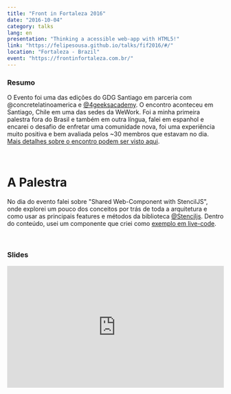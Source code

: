 ```yaml
---
title: "Front in Fortaleza 2016"
date: "2016-10-04"
category: talks
lang: en
presentation: "Thinking a acessible web-app with HTML5!"
link: "https://felipesousa.github.io/talks/fif2016/#/"
location: "Fortaleza - Brazil"
event: "https://frontinfortaleza.com.br/"
---
```


### Resumo

O Evento foi uma das edições do GDG Santiago em parceria com @concretelatinoamerica e [@4geeksacademy](https://www.4geeksacademy.co/). O encontro aconteceu em Santiago, Chile em uma das sedes da WeWork.
Foi a minha primeira palestra fora do Brasil e também em outra língua, falei em espanhol e encarei o desafio de enfretar uma comunidade nova, foi uma experiência muito positiva e bem avaliada pelos ~30 membros que estavam no dia. [Mais detalhes sobre o encontro podem ser visto aqui](https://www.meetup.com/gdg-santiago-chile/events/264634504/).

<br />

# A Palestra

No dia do evento falei sobre "Shared Web-Component with StencilJS", onde explorei um pouco dos conceitos por trás de toda a arquitetura e como usar as principais features e métodos da biblioteca [@Stenciljs](https://github.com/ionic-team/stencil). Dentro do conteúdo, usei um componente que criei como [exemplo em live-code](https://github.com/felipesousa/stencil-movie-card).

<br />

### Slides

<div style="left: 0; width: 100%; height: 0; position: relative; padding-bottom: 56.1972%;"><iframe src="https://speakerdeck.com/player/fc2c97556cc240f3a0d5c2431fac9f13" style="border: 0; top: 0; left: 0; width: 100%; height: 100%; position: absolute;" allowfullscreen scrolling="no" allow="encrypted-media"></iframe></div>
